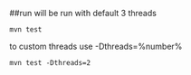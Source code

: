 ##run
will be run with default 3 threads

`mvn test`

to custom threads use -Dthreads=%number%

`mvn test -Dthreads=2`
